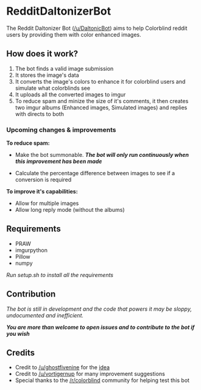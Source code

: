 # RedditDaltonizerBot
The Reddit Daltonizer Bot ([/u/DaltonicBot](https://www.reddit.com/user/DaltonicBot)) aims to help Colorblind reddit users by providing them with color enhanced images.

## How does it work?
1. The bot finds a valid image submission
2. It stores the image's data
3. It converts the image's colors to enhance it for colorblind users and simulate what colorblinds see
4. It uploads all the converted images to imgur
5. To reduce spam and minize the size of it's comments, it then creates two imgur albums (Enhanced images, Simulated images) and replies with directs to both

### Upcoming changes & improvements
**To reduce spam:**

- Make the bot summonable. __*The bot will only run continuously when this improvement has been made*__

- Calculate the percentage difference between images to see if a conversion is required

**To improve it's capabilities:**

- Allow for multiple images
- Allow long reply mode (without the albums)



## Requirements

- PRAW
- imgurpython
- Pillow
- numpy

*Run setup.sh to install all the requirements*


## Contribution

*The bot is still in development and the code that powers it may be sloppy, undocumented and inefficient.*

_**You are more than welcome to open issues and to contribute to the bot if you wish**_

## Credits
- Credit to [/u/ghostfivenine](https://www.reddit.com/u/ghostfivenine) for the [idea](https://www.reddit.com/r/RequestABot/comments/6tvpvq/request_a_bot_that_adjusts_the_colors_of_an_image/)
- Credit to [/u/vortigernup](https://www.reddit.com/user/vortigernup) for many improvement suggestions
- Special thanks to the [/r/colorblind](reddit.com/r/colorBlind/) community for helping test this bot